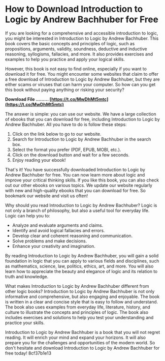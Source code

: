 # How to Download Introduction to Logic by Andrew Bachhuber for Free
 
If you are looking for a comprehensive and accessible introduction to logic, you might be interested in Introduction to Logic by Andrew Bachhuber. This book covers the basic concepts and principles of logic, such as propositions, arguments, validity, soundness, deductive and inductive reasoning, syllogisms, fallacies, and more. It also provides exercises and examples to help you practice and apply your logical skills.
 
However, this book is not easy to find online, especially if you want to download it for free. You might encounter some websites that claim to offer a free download of Introduction to Logic by Andrew Bachhuber, but they are either scams or viruses that can harm your computer. So how can you get this book without paying anything or risking your security?
 
**Download File ……… [https://t.co/MwDhMt5mtc](https://t.co/MwDhMt5mtc)**


 
The answer is simple: you can use our website. We have a large collection of ebooks that you can download for free, including Introduction to Logic by Andrew Bachhuber. All you have to do is follow these steps:
 
1. Click on the link below to go to our website.
2. Search for Introduction to Logic by Andrew Bachhuber in the search box.
3. Select the format you prefer (PDF, EPUB, MOBI, etc.).
4. Click on the download button and wait for a few seconds.
5. Enjoy reading your ebook!

That's it! You have successfully downloaded Introduction to Logic by Andrew Bachhuber for free. You can now learn more about logic and improve your critical thinking skills. If you like this book, you can also check out our other ebooks on various topics. We update our website regularly with new and high-quality ebooks that you can download for free. So bookmark our website and visit us often!
  
Why should you read Introduction to Logic by Andrew Bachhuber? Logic is not only a branch of philosophy, but also a useful tool for everyday life. Logic can help you to:

- Analyze and evaluate arguments and claims.
- Identify and avoid logical fallacies and errors.
- Develop clear and coherent reasoning and communication.
- Solve problems and make decisions.
- Enhance your creativity and imagination.

By reading Introduction to Logic by Andrew Bachhuber, you will gain a solid foundation in logic that you can apply to various fields and disciplines, such as mathematics, science, law, politics, ethics, art, and more. You will also learn how to appreciate the beauty and elegance of logic and its relation to truth and knowledge.
  
What makes Introduction to Logic by Andrew Bachhuber different from other logic books? Introduction to Logic by Andrew Bachhuber is not only informative and comprehensive, but also engaging and enjoyable. The book is written in a clear and concise style that is easy to follow and understand. The book also uses examples from everyday life, literature, history, and culture to illustrate the concepts and principles of logic. The book also includes exercises and solutions to help you test your understanding and practice your skills.
  
Introduction to Logic by Andrew Bachhuber is a book that you will not regret reading. It will enrich your mind and expand your horizons. It will also prepare you for the challenges and opportunities of the modern world. So don't hesitate and download Introduction to Logic by Andrew Bachhuber for free today!
 8cf37b1e13
 
